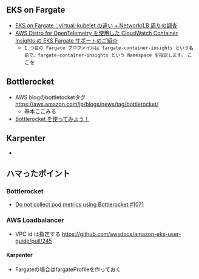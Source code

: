 ## EKS on Fargate
* [EKS on Fargate：virtual-kubelet の違い + Network/LB 周りの調査](https://amsy810.hateblo.jp/entry/2019/12/04/151642)
* [AWS Distro for OpenTelemetry を使用した CloudWatch Container Insights の EKS Fargate サポートのご紹介](https://aws.amazon.com/jp/blogs/news/introducing-amazon-cloudwatch-container-insights-for-amazon-eks-fargate-using-aws-distro-for-opentelemetry/)
  * `1 つ目の Fargate プロファイルは fargate-container-insights という名前で、fargate-container-insights という Namespace を指定します。` ここを

## Bottlerocket
* AWS blogのbottletocketタグ https://aws.amazon.com/jp/blogs/news/tag/bottlerocket/
  * 基本ここみる
* [Bottlerocket を使ってみよう！](https://qiita.com/Anorlondo448/items/8a6125ee17825503306d)

## Karpenter
* 

## ハマったポイント

### Bottlerocket
* [Do not collect pod metrics using Bottlerocket #1071](https://github.com/aws-observability/aws-otel-collector/issues/1071)


### AWS Loadbalancer
* VPC id は指定する https://github.com/awsdocs/amazon-eks-user-guide/pull/245

#### Karpenter
* Fargateの場合はfargateProfileを作っておく
